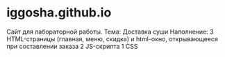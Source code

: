 # iggosha.github.io
Сайт для лабораторной работы.
Тема: Доставка суши
Наполнение:
3 HTML-страницы (главная, меню, скидка) и html-окно, открывающееся при составлении заказа
2 JS-скрипта
1 CSS
